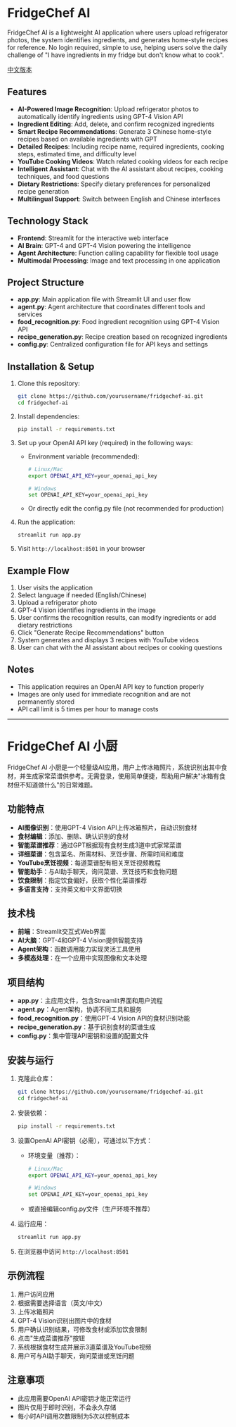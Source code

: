 # FridgeChef AI

FridgeChef AI is a lightweight AI application where users upload refrigerator photos, the system identifies ingredients, and generates home-style recipes for reference. No login required, simple to use, helping users solve the daily challenge of "I have ingredients in my fridge but don't know what to cook".

[中文版本](#fridgechef-ai-小厨)

## Features

- **AI-Powered Image Recognition**: Upload refrigerator photos to automatically identify ingredients using GPT-4 Vision API
- **Ingredient Editing**: Add, delete, and confirm recognized ingredients
- **Smart Recipe Recommendations**: Generate 3 Chinese home-style recipes based on available ingredients with GPT
- **Detailed Recipes**: Including recipe name, required ingredients, cooking steps, estimated time, and difficulty level
- **YouTube Cooking Videos**: Watch related cooking videos for each recipe
- **Intelligent Assistant**: Chat with the AI assistant about recipes, cooking techniques, and food questions
- **Dietary Restrictions**: Specify dietary preferences for personalized recipe generation
- **Multilingual Support**: Switch between English and Chinese interfaces

## Technology Stack

- **Frontend**: Streamlit for the interactive web interface
- **AI Brain**: GPT-4 and GPT-4 Vision powering the intelligence
- **Agent Architecture**: Function calling capability for flexible tool usage
- **Multimodal Processing**: Image and text processing in one application

## Project Structure

- **app.py**: Main application file with Streamlit UI and user flow
- **agent.py**: Agent architecture that coordinates different tools and services
- **food_recognition.py**: Food ingredient recognition using GPT-4 Vision API
- **recipe_generation.py**: Recipe creation based on recognized ingredients
- **config.py**: Centralized configuration file for API keys and settings

## Installation & Setup

1. Clone this repository:
   ```bash
   git clone https://github.com/yourusername/fridgechef-ai.git
   cd fridgechef-ai
   ```

2. Install dependencies:
   ```bash
   pip install -r requirements.txt
   ```

3. Set up your OpenAI API key (required) in the following ways:
   - Environment variable (recommended):
     ```bash
     # Linux/Mac
     export OPENAI_API_KEY=your_openai_api_key
     
     # Windows
     set OPENAI_API_KEY=your_openai_api_key
     ```
   - Or directly edit the config.py file (not recommended for production)

4. Run the application:
   ```bash
   streamlit run app.py
   ```

5. Visit `http://localhost:8501` in your browser

## Example Flow

1. User visits the application
2. Select language if needed (English/Chinese)
3. Upload a refrigerator photo
4. GPT-4 Vision identifies ingredients in the image
5. User confirms the recognition results, can modify ingredients or add dietary restrictions
6. Click "Generate Recipe Recommendations" button
7. System generates and displays 3 recipes with YouTube videos
8. User can chat with the AI assistant about recipes or cooking questions

## Notes

- This application requires an OpenAI API key to function properly
- Images are only used for immediate recognition and are not permanently stored
- API call limit is 5 times per hour to manage costs

---

# FridgeChef AI 小厨

FridgeChef AI 小厨是一个轻量级AI应用，用户上传冰箱照片，系统识别出其中食材，并生成家常菜谱供参考。无需登录，使用简单便捷，帮助用户解决"冰箱有食材但不知道做什么"的日常难题。

## 功能特点

- **AI图像识别**：使用GPT-4 Vision API上传冰箱照片，自动识别食材
- **食材编辑**：添加、删除、确认识别的食材
- **智能菜谱推荐**：通过GPT根据现有食材生成3道中式家常菜谱
- **详细菜谱**：包含菜名、所需材料、烹饪步骤、所需时间和难度
- **YouTube烹饪视频**：每道菜谱配有相关烹饪视频教程
- **智能助手**：与AI助手聊天，询问菜谱、烹饪技巧和食物问题
- **饮食限制**：指定饮食偏好，获取个性化菜谱推荐
- **多语言支持**：支持英文和中文界面切换

## 技术栈

- **前端**：Streamlit交互式Web界面
- **AI大脑**：GPT-4和GPT-4 Vision提供智能支持
- **Agent架构**：函数调用能力实现灵活工具使用
- **多模态处理**：在一个应用中实现图像和文本处理

## 项目结构

- **app.py**：主应用文件，包含Streamlit界面和用户流程
- **agent.py**：Agent架构，协调不同工具和服务
- **food_recognition.py**：使用GPT-4 Vision API的食材识别功能
- **recipe_generation.py**：基于识别食材的菜谱生成
- **config.py**：集中管理API密钥和设置的配置文件

## 安装与运行

1. 克隆此仓库：
   ```bash
   git clone https://github.com/yourusername/fridgechef-ai.git
   cd fridgechef-ai
   ```

2. 安装依赖：
   ```bash
   pip install -r requirements.txt
   ```

3. 设置OpenAI API密钥（必需），可通过以下方式：
   - 环境变量（推荐）：
     ```bash
     # Linux/Mac
     export OPENAI_API_KEY=your_openai_api_key
     
     # Windows
     set OPENAI_API_KEY=your_openai_api_key
     ```
   - 或直接编辑config.py文件（生产环境不推荐）

4. 运行应用：
   ```bash
   streamlit run app.py
   ```

5. 在浏览器中访问 `http://localhost:8501`

## 示例流程

1. 用户访问应用
2. 根据需要选择语言（英文/中文）
3. 上传冰箱照片
4. GPT-4 Vision识别出图片中的食材
5. 用户确认识别结果，可修改食材或添加饮食限制
6. 点击"生成菜谱推荐"按钮
7. 系统根据食材生成并展示3道菜谱及YouTube视频
8. 用户可与AI助手聊天，询问菜谱或烹饪问题

## 注意事项

- 此应用需要OpenAI API密钥才能正常运行
- 图片仅用于即时识别，不会永久存储
- 每小时API调用次数限制为5次以控制成本 